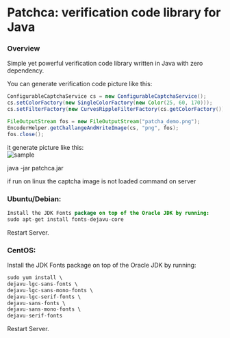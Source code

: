 #   Patchca: verification code library for Java


### Overview

Simple yet powerful verification code library written in Java with zero dependency.

You can generate verification code picture like this:

```java
ConfigurableCaptchaService cs = new ConfigurableCaptchaService();
cs.setColorFactory(new SingleColorFactory(new Color(25, 60, 170)));
cs.setFilterFactory(new CurvesRippleFilterFactory(cs.getColorFactory()));

FileOutputStream fos = new FileOutputStream("patcha_demo.png");
EncoderHelper.getChallangeAndWriteImage(cs, "png", fos);
fos.close();
```

it generate picture like this:    
![sample](https://raw.githubusercontent.com/pusuo/patchca/master/doc/images/patcha_demo.png)

java -jar patchca.jar


if run on linux the captcha image is not loaded
command on server

### Ubuntu/Debian:

```java
Install the JDK Fonts package on top of the Oracle JDK by running:
sudo apt-get install fonts-dejavu-core
```
Restart Server.

### CentOS:

Install the JDK Fonts package on top of the Oracle JDK by running:

```java
sudo yum install \
dejavu-lgc-sans-fonts \
dejavu-lgc-sans-mono-fonts \
dejavu-lgc-serif-fonts \
dejavu-sans-fonts \
dejavu-sans-mono-fonts \
dejavu-serif-fonts
```
Restart Server.